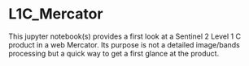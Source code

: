 # L1C_Mercator
This jupyter notebook(s) provides a first look at a Sentinel 2 Level 1 C product in a web Mercator. Its purpose is not a detailed image/bands processing but a quick way to get a first glance at the product.
